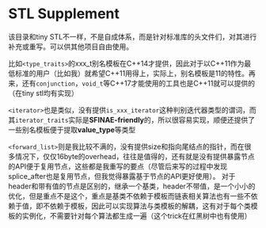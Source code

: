 # STL Supplement
该目录和tiny STL不一样，不是自成体系，而是针对标准库的头文件们，对其进行补充或重写。可以供其他项目自由使用。

比如`<type_traits>`的xxx_t别名模板在C++14才提供，因此对于以C++11作为最低标准的用户（比如我）就希望C++11用得上，实际上，别名模板是11的特性。再来，还有`conjunction`，`void_t`等C++17才能使用的工具也是C++11就可以提供的（在tiny stl均有实现）

`<iterator>`也是类似，没有提供`is_xxx_iterator`这种判别迭代器类型的谓词，而其`iterator_traits`实际是**SFINAE-friendly**的，所以很容易实现，顺便还提供了一些别名模板便于提取**value_type**等类型

`<forward_list>`则是我比较不满的，没有提供size和指向尾结点的指针，而在很多情况下，仅仅16byte的overhead，往往是值得的，还有就是没有提供暴露节点的API便于复用节点，这些都是我重写的要点（尽管后来写的过程中发现splice_after也是复用节点，但我觉得暴露基于节点的API更好使用）。
对于header和带有值的节点是区别的，继承一个基类，header不带值，是一个小小的优化，但是重点不是这个，重点是基类不依赖于模板而链表相关算法也有一些不依赖于值，即不依赖于模板，因此可以实现算法与类模板的解耦，这有对于每个类模板的实例化，不需要针对每个算法都生成一遍（这个trick在红黑树中也有使用）